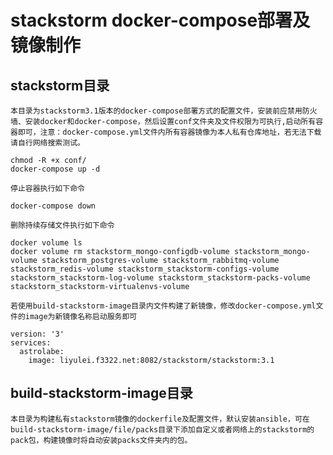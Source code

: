 # stackstorm docker-compose部署及镜像制作

## stackstorm目录
	本目录为stackstorm3.1版本的docker-compose部署方式的配置文件，安装前应禁用防火墙、安装docker和docker-compose，然后设置conf文件夹及文件权限为可执行,启动所有容器即可，注意：docker-compose.yml文件内所有容器镜像为本人私有仓库地址，若无法下载请自行网络搜索测试。
```shell
chmod -R +x conf/
docker-compose up -d
```	

	停止容器执行如下命令
```shell
docker-compose down
```

	删除持续存储文件执行如下命令
```shell
docker volume ls
docker volume rm stackstorm_mongo-configdb-volume stackstorm_mongo-volume stackstorm_postgres-volume stackstorm_rabbitmq-volume stackstorm_redis-volume stackstorm_stackstorm-configs-volume stackstorm_stackstorm-log-volume stackstorm_stackstorm-packs-volume stackstorm_stackstorm-virtualenvs-volume
```

	若使用build-stackstorm-image目录内文件构建了新镜像，修改docker-compose.yml文件的image为新镜像名称启动服务即可
```shell
version: '3'
services:
  astrolabe:
    image: liyulei.f3322.net:8082/stackstorm/stackstorm:3.1
```

## build-stackstorm-image目录
	本目录为构建私有stackstorm镜像的dockerfile及配置文件，默认安装ansible，可在build-stackstorm-image/file/packs目录下添加自定义或者网络上的stackstorm的pack包，构建镜像时将自动安装packs文件夹内的包。